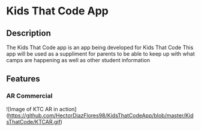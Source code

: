 # Kids That Code App
## Description
The Kids That Code app is an app being developed for Kids That Code
This app will be used as a suppliment for parents to be able to keep up with what camps are happening as well as other student information

## Features
### AR Commercial
![Image of KTC AR in action]
(https://github.com/HectorDiazFlores98/KidsThatCodeApp/blob/master/KidsThatCode/KTCAR.gif)

